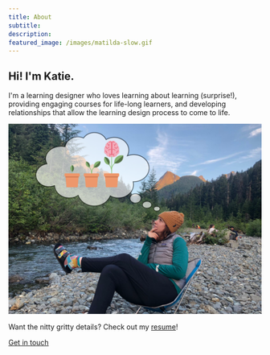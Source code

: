 ```yaml
---
title: About 
subtitle: 
description:
featured_image: /images/matilda-slow.gif
---
```


## Hi! I'm Katie.

I'm a learning designer who loves learning about learning (surprise!), providing engaging courses for life-long learners, and developing relationships that allow the learning design process to come to life. 

![This is me](/images/katie-profesh.png)

Want the nitty gritty details? Check out my <a href="/images/Katie_Cox_Resume.pdf">resume</a>!

<a href="https://katieslearnings.com/contact" class="button button--large">Get in touch</a>
